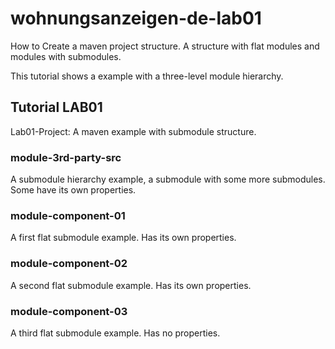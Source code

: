 # wohnungsanzeigen-de-lab01

How to Create a maven project structure. A structure with flat modules and modules with submodules.

This tutorial shows a example with a three-level module hierarchy.

## Tutorial LAB01 

Lab01-Project: A maven example with submodule structure.

### module-3rd-party-src

A submodule hierarchy example, a submodule with some more submodules.
Some have its own properties.

### module-component-01

A first flat submodule example.
Has its own properties.

### module-component-02

A second flat submodule example.
Has its own properties.

### module-component-03

A third flat submodule example.
Has no properties.